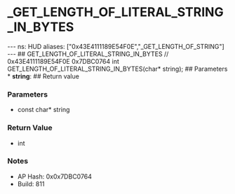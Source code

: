 # _GET_LENGTH_OF_LITERAL_STRING_IN_BYTES

--- ns: HUD aliases: ["0x43E4111189E54F0E","_GET_LENGTH_OF_STRING"] --- ## GET_LENGTH_OF_LITERAL_STRING_IN_BYTES  // 0x43E4111189E54F0E 0x7DBC0764 int GET_LENGTH_OF_LITERAL_STRING_IN_BYTES(char* string);  ## Parameters * **string**:  ## Return value

### Parameters
* const char* string

### Return Value
* int

### Notes
* AP Hash: 0x0x7DBC0764
* Build: 811

